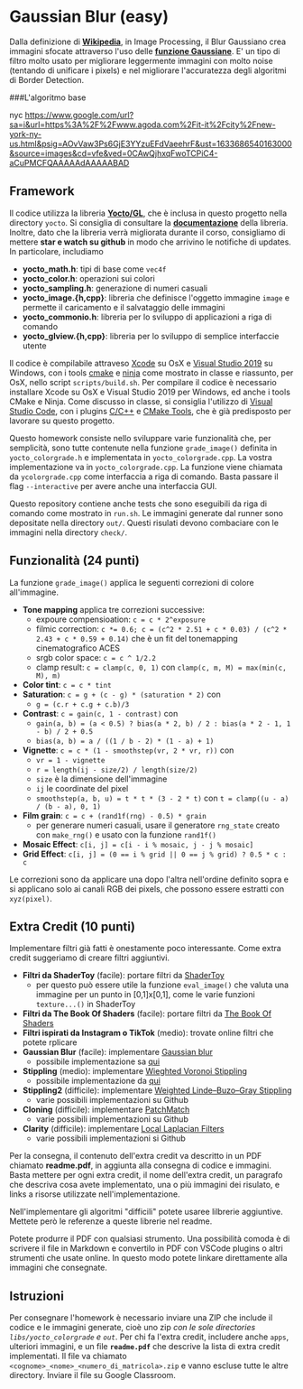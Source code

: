 # Gaussian Blur (easy)

Dalla definizione di [**Wikipedia**](https://en.wikipedia.org/wiki/Gaussian_blur), in Image 
Processing, il Blur Gaussiano crea immagini sfocate attraverso l'uso delle 
[**funzione Gaussiane**](https://en.wikipedia.org/wiki/Gaussian_function). E' un tipo di filtro
molto usato per migliorare leggermente immagini con molto noise (tentando di unificare i 
pixels) e nel migliorare l'accuratezza degli algoritmi di Border Detection.

###L'algoritmo base

nyc
https://www.google.com/url?sa=i&url=https%3A%2F%2Fwww.agoda.com%2Fit-it%2Fcity%2Fnew-york-ny-us.html&psig=AOvVaw3Ps6GjE3YYzuEFdVaeehrF&ust=1633686540163000&source=images&cd=vfe&ved=0CAwQjhxqFwoTCPiC4-aCuPMCFQAAAAAdAAAAABAD


## Framework

Il codice utilizza la libreria [**Yocto/GL**](https://github.com/xelatihy/yocto-gl),
che è inclusa in questo progetto nella directory `yocto`.
Si consiglia di consultare la [**documentazione**](https://xelatihy.github.io/yocto-gl/)
della libreria. Inoltre, dato che la libreria verrà migliorata
durante il corso, consigliamo di mettere **star e watch su github** in modo che
arrivino le notifiche di updates. In particolare, includiamo

- **yocto_math.h**: tipi di base come `vec4f`
- **yocto_color.h**: operazioni sui colori
- **yocto_sampling.h**: generazione di numeri casuali
- **yocto_image.{h,cpp}**: libreria che definisce l'oggetto immagine `image`
  e permette il caricamento e il salvataggio delle immagini
- **yocto_commonio.h**: libreria per lo sviluppo di applicazioni a riga di comando
- **yocto_glview.{h,cpp}**: libreria per lo sviluppo di semplice interfaccie
  utente

Il codice è compilabile attraveso [Xcode](https://apps.apple.com/it/app/xcode/id497799835?mt=12)
su OsX e [Visual Studio 2019](https://visualstudio.microsoft.com/it/vs/) su Windows,
con i tools [cmake](www.cmake.org) e [ninja](https://ninja-build.org)
come mostrato in classe e riassunto, per OsX, nello script `scripts/build.sh`.
Per compilare il codice è necessario installare Xcode su OsX e
Visual Studio 2019 per Windows, ed anche i tools CMake e Ninja.
Come discusso in classe, si consiglia l'utilizzo di
[Visual Studio Code](https://code.visualstudio.com), con i plugins
[C/C++](https://marketplace.visualstudio.com/items?itemName=ms-vscode.cpptools) e
[CMake Tools](https://marketplace.visualstudio.com/items?itemName=ms-vscode.cmake-tools),
che è già predisposto per lavorare su questo progetto.

Questo homework consiste nello sviluppare varie funzionalità che, per semplicità,
sono tutte contenute nella funzione `grade_image()` definita in `yocto_colorgrade.h`
e implementata in `yocto_colorgrade.cpp`. La vostra implementazione va in
`yocto_colorgrade.cpp`. La funzione viene chiamata da `ycolorgrade.cpp` come
interfaccia a riga di comando. Basta passare il flag `--interactive` per avere anche una interfaccia GUI.

Questo repository contiene anche tests che sono eseguibili da riga di comando
come mostrato in `run.sh`. Le immagini generate dal runner sono depositate
nella directory `out/`. Questi risulati devono combaciare con le immagini nella
directory `check/`.

## Funzionalità (24 punti)

La funzione `grade_image()` applica le seguenti correzioni di colore all'immagine.

- **Tone mapping** applica tre correzioni successive:
  - expoure compensioation: `c = c * 2^exposure`
  - filmic correction: `c *= 0.6; c = (c^2 * 2.51 + c * 0.03) / (c^2 * 2.43 + c * 0.59 + 0.14)`
    che è un fit del tonemapping cinematografico ACES
  - srgb color space: `c = c ^ 1/2.2`
  - clamp result: `c = clamp(c, 0, 1)` con `clamp(c, m, M) = max(min(c, M), m)`
- **Color tint**: `c = c * tint`
- **Saturation**: `c = g + (c - g) * (saturation * 2)` con
  - `g = (c.r + c.g + c.b)/3`
- **Contrast**: `c = gain(c, 1 - contrast)` con
  - `gain(a, b) = (a < 0.5) ? bias(a * 2, b) / 2 : bias(a * 2 - 1, 1 - b) / 2 + 0.5`
  - `bias(a, b) = a / ((1 / b - 2) * (1 - a) + 1)`
- **Vignette**: `c = c * (1 - smoothstep(vr, 2 * vr, r))` con
  - `vr = 1 - vignette`
  - `r = length(ij - size/2) / length(size/2)`
  - `size` è la dimensione dell'immagine
  - `ij` le coordinate del pixel
  - `smoothstep(a, b, u) = t * t * (3 - 2 * t)` con
    `t = clamp((u - a) / (b - a), 0, 1)`
- **Film grain**: `c = c + (rand1f(rng) - 0.5) * grain`
  - per generare numeri casuali, usare il generatore `rng_state` creato con
    `make_rng()` e usato con la funzione `rand1f()`
- **Mosaic Effect**: `c[i, j] = c[i - i % mosaic, j - j % mosaic]`
- **Grid Effect**: `c[i, j] = (0 == i % grid || 0 == j % grid) ? 0.5 * c : c`

Le correzioni sono da applicare una dopo l'altra nell'ordine definito sopra
e si applicano solo ai canali RGB dei pixels, che possono essere estratti con
`xyz(pixel)`.

## Extra Credit (10 punti)

Implementare filtri già fatti è onestamente poco interessante. Come extra credit
suggeriamo di creare filtri aggiuntivi.

- **Filtri da ShaderToy** (facile): portare filtri da [ShaderToy](https://www.shadertoy.com)
  - per questo può essere utile la funzione `eval_image()` che valuta una
    immagine per un punto in [0,1]x[0,1], come le varie funzioni
    `texture...()` in ShaderToy
- **Filtri da The Book Of Shaders** (facile): portare filtri da
  [The Book Of Shaders](https://thebookofshaders.com)
- **Filtri ispirati da Instagram o TikTok** (medio): trovate online filtri che 
  potete rplicare
- **Gaussian Blur** (facile): implementare [Gaussian blur](https://en.wikipedia.org/wiki/Gaussian_blur)
  - possibile implementazione sa [qui](https://blog.demofox.org/2015/08/19/gaussian-blur/)
- **Stippling** (medio): implementare [Wieghted Voronoi Stippling](https://mrl.cs.nyu.edu/~ajsecord/npar2002/npar2002_ajsecord_preprint.pdf)
  - possibile implementazione da [qui](https://maxhalford.github.io/blog/halftoning-2/)
- **Stippling2** (difficile): implementare [Weighted Linde–Buzo–Gray Stippling](http://graphics.uni-konstanz.de/publikationen/Deussen2017LindeBuzoGray/WeightedLindeBuzoGrayStippling_authorversion.pdf)
  - varie possibili implementazioni su Github
- **Cloning** (difficile): implementare [PatchMatch](https://gfx.cs.princeton.edu/pubs/Barnes_2009_PAR/index.php)
  - varie possibili implementazioni su Github
- **Clarity** (difficile): implementare [Local Laplacian Filters](https://people.csail.mit.edu/sparis/publi/2011/siggraph/Paris_11_Local_Laplacian_Filters.pdf)
  - varie possibili implementazioni si Github

Per la consegna, il contenuto dell'extra credit va descritto in un PDF chiamato
**readme.pdf**, in aggiunta alla consegna di codice e immagini.
Basta mettere per ogni extra credit, il nome dell'extra credit,
un paragrafo che descriva cosa avete implementato, una o più immagini dei
risulato, e links a risorse utilizzate nell'implementazione.

Nell'implementare gli algoritmi "difficili" potete usaree lilbrerie aggiuntive.
Mettete però le referenze a queste librerie nel readme.

Potete produrre il PDF con qualsiasi strumento. Una possibilità comoda è di
scrivere il file in Markdown e convertilo in PDF con VSCode plugins o altri
strumenti che usate online. In questo modo potete linkare direttamente alla
immagini che consegnate.

## Istruzioni

Per consegnare l'homework è necessario inviare una ZIP che include il codice e
le immagini generate, cioè uno zip _con le sole directories `libs/yocto_colorgrade` e `out`_.
Per chi fa l'extra credit, includere anche `apps`, ulteriori immagini, e un
file **`readme.pdf`** che descrive la lista di extra credit implementati.
Il file va chiamato `<cognome>_<nome>_<numero_di_matricola>.zip`
e vanno escluse tutte le altre directory. Inviare il file su Google Classroom.
